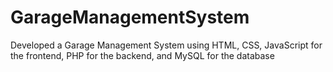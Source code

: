 # GarageManagementSystem
Developed a Garage Management System using HTML, CSS, JavaScript for the frontend, PHP for the backend, and MySQL for the database
